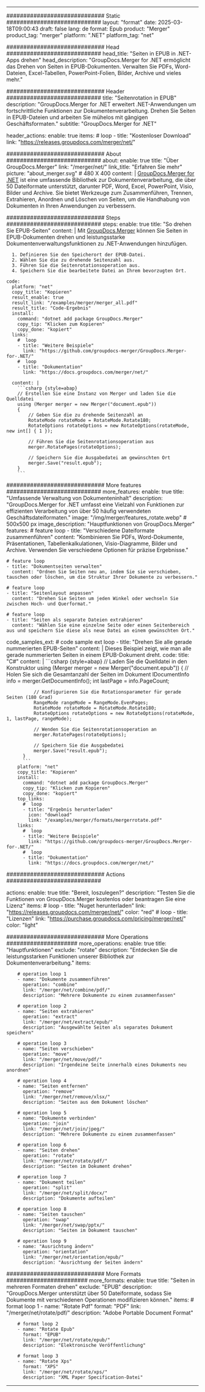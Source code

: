 
---
############################# Static ############################
layout: "format"
date:  2025-03-18T09:00:43
draft: false
lang: de
format: Epub
product: "Merger"
product_tag: "merger"
platform: ".NET"
platform_tag: "net"

############################# Head ############################
head_title: "Seiten in EPUB in .NET-Apps drehen"
head_description: "GroupDocs.Merger for .NET ermöglicht das Drehen von Seiten in EPUB-Dokumenten. Verwalten Sie PDFs, Word-Dateien, Excel-Tabellen, PowerPoint-Folien, Bilder, Archive und vieles mehr."

############################# Header ############################
title: "Seitenrotation in EPUB" 
description: "GroupDocs.Merger for .NET erweitert .NET-Anwendungen um fortschrittliche Funktionen zur Dokumentenverarbeitung. Drehen Sie Seiten in EPUB-Dateien und arbeiten Sie mühelos mit gängigen Geschäftsformaten."
subtitle: "GroupDocs.Merger for .NET" 

header_actions:
  enable: true
  items:
    #  loop
    - title: "Kostenloser Download"
      link: "https://releases.groupdocs.com/merger/net/"
      
############################# About ############################
about:
    enable: true
    title: "Über GroupDocs.Merger"
    link: "/merger/net/"
    link_title: "Erfahren Sie mehr"
    picture: "about_merger.svg" # 480 X 400
    content: |
       [GroupDocs.Merger for .NET](/merger/net/) ist eine umfassende Bibliothek zur Dokumentenverarbeitung, die über 50 Dateiformate unterstützt, darunter PDF, Word, Excel, PowerPoint, Visio, Bilder und Archive. Sie bietet Werkzeuge zum Zusammenführen, Trennen, Extrahieren, Anordnen und Löschen von Seiten, um die Handhabung von Dokumenten in Ihren Anwendungen zu verbessern.

############################# Steps ############################
steps:
    enable: true
    title: "So drehen Sie EPUB-Seiten"
    content: |
      Mit [GroupDocs.Merger](/merger/net/) können Sie Seiten in EPUB-Dokumenten drehen und leistungsstarke Dokumentenverwaltungsfunktionen zu .NET-Anwendungen hinzufügen.
      
      1. Definieren Sie den Speicherort der EPUB-Datei.
      2. Wählen Sie die zu drehende Seitenzahl aus.
      3. Führen Sie die Seitenrotationsoperation aus.
      4. Speichern Sie die bearbeitete Datei an Ihrem bevorzugten Ort.
   
    code:
      platform: "net"
      copy_title: "Kopieren"
      result_enable: true
      result_link: "/examples/merger/merger_all.pdf"
      result_title: "Code-Ergebnis"
      install:
        command: "dotnet add package GroupDocs.Merger"
        copy_tip: "Klicken zum Kopieren"
        copy_done: "kopiert"
      links:
        #  loop
        - title: "Weitere Beispiele"
          link: "https://github.com/groupdocs-merger/GroupDocs.Merger-for-.NET/"
        #  loop
        - title: "Dokumentation"
          link: "https://docs.groupdocs.com/merger/net/"
          
      content: |
        ```csharp {style=abap}
        // Erstellen Sie eine Instanz von Merger und laden Sie die Quelldatei
        using (Merger merger = new Merger("document.epub"))
        {
            // Geben Sie die zu drehende Seitenzahl an
            RotateMode rotateMode = RotateMode.Rotate180;
            RotateOptions rotateOptions = new RotateOptions(rotateMode, new int[] { 1 });

            // Führen Sie die Seitenrotationsoperation aus
            merger.RotatePages(rotateOptions);

            // Speichern Sie die Ausgabedatei am gewünschten Ort
            merger.Save("result.epub");
        }
        ```            

############################# More features ############################
more_features:
  enable: true
  title: "Umfassende Verwaltung von Dokumenteninhalt"
  description: "GroupDocs.Merger for .NET umfasst eine Vielzahl von Funktionen zur effizienten Verarbeitung von über 50 häufig verwendeten Geschäftsdateiformaten."
  image: "/img/merger/features_rotate.webp" # 500x500 px
  image_description: "Hauptfunktionen von GroupDocs.Merger"
  features:
    # feature loop
    - title: "Verschiedene Dateiformate zusammenführen"
      content: "Kombinieren Sie PDFs, Word-Dokumente, Präsentationen, Tabellenkalkulationen, Visio-Diagramme, Bilder und Archive. Verwenden Sie verschiedene Optionen für präzise Ergebnisse."

    # feature loop
    - title: "Dokumentseiten verwalten"
      content: "Ordnen Sie Seiten neu an, indem Sie sie verschieben, tauschen oder löschen, um die Struktur Ihrer Dokumente zu verbessern."

    # feature loop
    - title: "Seitenlayout anpassen"
      content: "Drehen Sie Seiten um jeden Winkel oder wechseln Sie zwischen Hoch- und Querformat."

    # feature loop
    - title: "Seiten als separate Dateien extrahieren"
      content: "Wählen Sie eine einzelne Seite oder einen Seitenbereich aus und speichern Sie diese als neue Datei an einem gewünschten Ort."
      
  code_samples_ext:
    # code sample ext loop
    - title: "Drehen Sie alle gerade nummerierten EPUB-Seiten"
      content: |
        Dieses Beispiel zeigt, wie man alle gerade nummerierten Seiten in einem EPUB-Dokument dreht.
      code:
        title: "C#"
        content: |
          ```csharp {style=abap}
          // Laden Sie die Quelldatei in den Konstruktor
          using (Merger merger = new Merger("document.epub"))
          {
              // Holen Sie sich die Gesamtanzahl der Seiten im Dokument
              IDocumentInfo info = merger.GetDocumentInfo();
              int lastPage = info.PageCount;

              // Konfigurieren Sie die Rotationsparameter für gerade Seiten (180 Grad)
              RangeMode rangeMode = RangeMode.EvenPages;
              RotateMode rotateMode = RotateMode.Rotate180;
              RotateOptions rotateOptions = new RotateOptions(rotateMode, 1, lastPage, rangeMode);
          
              // Wenden Sie die Seitenrotationsoperation an
              merger.RotatePages(rotateOptions);

              // Speichern Sie die Ausgabedatei
              merger.Save("result.epub");
          }
          ```
        platform: "net"
        copy_title: "Kopieren"
        install:
          command: "dotnet add package GroupDocs.Merger"
          copy_tip: "Klicken zum Kopieren"
          copy_done: "kopiert"
        top_links:
          #  loop
          - title: "Ergebnis herunterladen"
            icon: "download"
            link: "/examples/merger/formats/mergerrotate.pdf"
        links:
          #  loop
          - title: "Weitere Beispiele"
            link: "https://github.com/groupdocs-merger/GroupDocs.Merger-for-.NET/"
          #  loop
          - title: "Dokumentation"
            link: "https://docs.groupdocs.com/merger/net/"
            

            


############################# Actions ############################

actions:
  enable: true
  title: "Bereit, loszulegen?"
  description: "Testen Sie die Funktionen von GroupDocs.Merger kostenlos oder beantragen Sie eine Lizenz"
  items:
    #  loop
    - title: "Nuget herunterladen"
      link: "https://releases.groupdocs.com/merger/net/"
      color: "red"
        #  loop
    - title: "Lizenzen"
      link: "https://purchase.groupdocs.com/pricing/merger/net/"
      color: "light"


############################# More Operations #####################
more_operations:
    enable: true
    title: "Hauptfunktionen"
    exclude: "rotate"
    description: "Entdecken Sie die leistungsstarken Funktionen unserer Bibliothek zur Dokumentenverarbeitung."
    items: 
          
        # operation loop 1
        - name: "Dokumente zusammenführen"
          operation: "combine"
          link: "/merger/net/combine/pdf/"
          description: "Mehrere Dokumente zu einem zusammenfassen"

        # operation loop 2
        - name: "Seiten extrahieren"
          operation: "extract"
          link: "/merger/net/extract/epub/"
          description: "Ausgewählte Seiten als separates Dokument speichern"

        # operation loop 3
        - name: "Seiten verschieben"
          operation: "move"
          link: "/merger/net/move/pdf/"
          description: "Irgendeine Seite innerhalb eines Dokuments neu anordnen"

        # operation loop 4
        - name: "Seiten entfernen"
          operation: "remove"
          link: "/merger/net/remove/xlsx/"
          description: "Seiten aus dem Dokument löschen"

        # operation loop 5
        - name: "Dokumente verbinden"
          operation: "join"
          link: "/merger/net/join/jpeg/"
          description: "Mehrere Dokumente zu einem zusammenfassen"

        # operation loop 6
        - name: "Seiten drehen"
          operation: "rotate"
          link: "/merger/net/rotate/pdf/"
          description: "Seiten im Dokument drehen"

        # operation loop 7
        - name: "Dokument teilen"
          operation: "split"
          link: "/merger/net/split/docx/"
          description: "Dokumente aufteilen"

        # operation loop 8
        - name: "Seiten tauschen"
          operation: "swap"
          link: "/merger/net/swap/pptx/"
          description: "Seiten im Dokument tauschen"

        # operation loop 9
        - name: "Ausrichtung ändern"
          operation: "orientation"
          link: "/merger/net/orientation/epub/"
          description: "Ausrichtung der Seiten ändern"
          
        
          
############################# More Formats ########################
more_formats:
    enable: true
    title: "Seiten in mehreren Formaten drehen"
    exclude: "EPUB"
    description: "GroupDocs.Merger unterstützt über 50 Dateiformate, sodass Sie Dokumente mit verschiedenen Operationen modifizieren können."
    items: 
        # format loop 1
        - name: "Rotate Pdf"
          format: "PDF"
          link: "/merger/net/rotate/pdf/"
          description: "Adobe Portable Document Format"

        # format loop 2
        - name: "Rotate Epub"
          format: "EPUB"
          link: "/merger/net/rotate/epub/"
          description: "Elektronische Veröffentlichung"

        # format loop 3
        - name: "Rotate Xps"
          format: "XPS"
          link: "/merger/net/rotate/xps/"
          description: "XML Paper Specification-Datei"


---